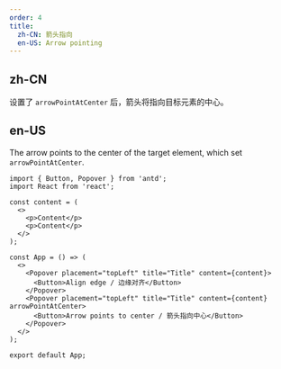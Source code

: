 ```yaml
---
order: 4
title:
  zh-CN: 箭头指向
  en-US: Arrow pointing
---
```


## zh-CN

设置了 `arrowPointAtCenter` 后，箭头将指向目标元素的中心。

## en-US

The arrow points to the center of the target element, which set `arrowPointAtCenter`.

```tsx
import { Button, Popover } from 'antd';
import React from 'react';

const content = (
  <>
    <p>Content</p>
    <p>Content</p>
  </>
);

const App = () => (
  <>
    <Popover placement="topLeft" title="Title" content={content}>
      <Button>Align edge / 边缘对齐</Button>
    </Popover>
    <Popover placement="topLeft" title="Title" content={content} arrowPointAtCenter>
      <Button>Arrow points to center / 箭头指向中心</Button>
    </Popover>
  </>
);

export default App;
```
